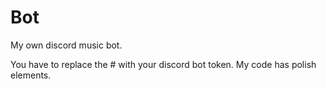 # Bot
My own discord music bot.

You have to replace the # with your discord bot token. My code has polish elements.
